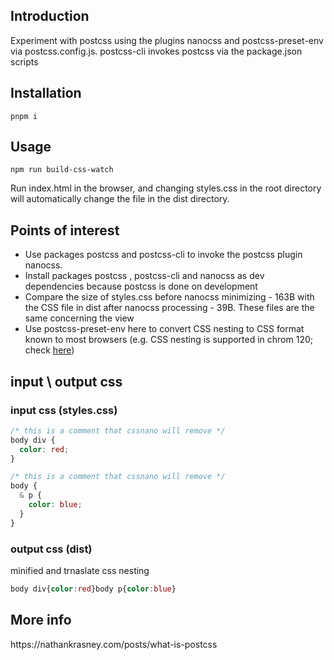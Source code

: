 <h2>Introduction</h2>
Experiment with postcss using the plugins nanocss and postcss-preset-env via postcss.config.js. postcss-cli invokes postcss via the package.json scripts 


<h2>Installation</h2>

```
pnpm i
```

<h2>Usage</h2>

```
npm run build-css-watch
```
Run index.html in the browser, and changing styles.css in the root directory will automatically change the file in the dist directory.



<h2>Points of interest</h2>
<ul>
<li>Use packages postcss and postcss-cli to invoke the postcss plugin nanocss. </li>
<li>Install packages postcss , postcss-cli and nanocss as dev dependencies because postcss is done on development </li>
<li>Compare the size of styles.css before nanocss minimizing - 163B with the CSS file in dist after nanocss processing - 39B. These files are the same concerning the view</li>
<li>Use postcss-preset-env here to convert CSS nesting to CSS format known to most browsers (e.g. CSS nesting is supported in chrom 120; check <a href='https://developer.mozilla.org/en-US/docs/Web/CSS/Nesting_selector'>here</a>)</li>
</ul>

<h2>input \ output css</h2>
<h3>input css (styles.css)</h3>

```css
/* this is a comment that cssnano will remove */
body div {
  color: red;
}

/* this is a comment that cssnano will remove */
body {
  & p {
    color: blue;
  }
}
```

<h3>output css (dist)</h3>
minified and trnaslate css nesting 

```css
body div{color:red}body p{color:blue}
```

<h2>More info</h2>
https://nathankrasney.com/posts/what-is-postcss

